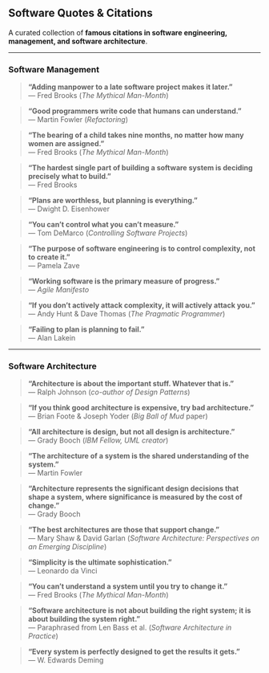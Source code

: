 ## Software Quotes & Citations

A curated collection of **famous citations in software engineering, management, and software architecture**.  

---

### Software Management

> **“Adding manpower to a late software project makes it later.”**  
> — Fred Brooks (*The Mythical Man-Month*)

> **“Good programmers write code that humans can understand.”**  
> — Martin Fowler (*Refactoring*)

> **“The bearing of a child takes nine months, no matter how many women are assigned.”**  
> — Fred Brooks (*The Mythical Man-Month*)

> **“The hardest single part of building a software system is deciding precisely what to build.”**  
> — Fred Brooks

> **“Plans are worthless, but planning is everything.”**  
> — Dwight D. Eisenhower

> **“You can’t control what you can’t measure.”**  
> — Tom DeMarco (*Controlling Software Projects*)

> **“The purpose of software engineering is to control complexity, not to create it.”**  
> — Pamela Zave

> **“Working software is the primary measure of progress.”**  
> — *Agile Manifesto*

> **“If you don’t actively attack complexity, it will actively attack you.”**  
> — Andy Hunt & Dave Thomas (*The Pragmatic Programmer*)

> **“Failing to plan is planning to fail.”**  
> — Alan Lakein

---

### Software Architecture

> **“Architecture is about the important stuff. Whatever that is.”**  
> — Ralph Johnson (*co-author of Design Patterns*)

> **“If you think good architecture is expensive, try bad architecture.”**  
> — Brian Foote & Joseph Yoder (*Big Ball of Mud* paper)

> **“All architecture is design, but not all design is architecture.”**  
> — Grady Booch (*IBM Fellow, UML creator*)

> **“The architecture of a system is the shared understanding of the system.”**  
> — Martin Fowler

> **“Architecture represents the significant design decisions that shape a system, where significance is measured by the cost of change.”**  
> — Grady Booch

> **“The best architectures are those that support change.”**  
> — Mary Shaw & David Garlan (*Software Architecture: Perspectives on an Emerging Discipline*)

> **“Simplicity is the ultimate sophistication.”**  
> — Leonardo da Vinci

> **“You can’t understand a system until you try to change it.”**  
> — Fred Brooks (*The Mythical Man-Month*)

> **“Software architecture is not about building the right system; it is about building the system right.”**  
> — Paraphrased from Len Bass et al. (*Software Architecture in Practice*)

> **“Every system is perfectly designed to get the results it gets.”**  
> — W. Edwards Deming
